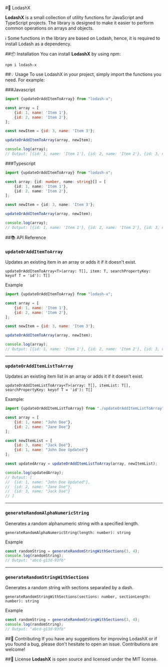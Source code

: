 #🚀 LodashX

**LodashX** is a small collection of utility functions for JavaScript and TypeScript projects. The library is designed to make it easier to perform common operations on arrays and objects.

ℹ️ Some functions in the library are based on Lodash, hence, it is required to install Lodash as a dependency.

##📦 Installation
You can install **LodashX** by using npm:

```
npm i lodash-x
```

##💡 Usage
To use LodashX in your project, simply import the functions you need. For example:

###Javascript
````javascript
import {updateOrAddItemToArray} from "lodash-x";

const array = [
    {id: 1, name: 'Item 1'},
    {id: 2, name: 'Item 2'},
];

const newItem = {id: 3, name: 'Item 3'};

updateOrAddItemToArray(array, newItem);

console.log(array);
// Output: [{id: 1, name: 'Item 1'}, {id: 2, name: 'Item 2'}, {id: 3, name: 'Item 3'}]
````

###Typescript
````typescript
import {updateOrAddItemToArray} from "lodash-x";

const array: {id: number, name: string}[] = [
    {id: 1, name: 'Item 1'},
    {id: 2, name: 'Item 2'},
];

const newItem = {id: 3, name: 'Item 3'};

updateOrAddItemToArray(array, newItem);

console.log(array);
// Output: [{id: 1, name: 'Item 1'}, {id: 2, name: 'Item 2'}, {id: 3, name: 'Item 3'}]

````

##📚 API Reference

### `updateOrAddItemToArray`
Updates an existing item in an array or adds it if it doesn't exist.
```
updateOrAddItemToArray<T>(array: T[], item: T, searchPropertyKey: keyof T = 'id'): T[]
```
Example
```javascript
import {updateOrAddItemToArray} from "lodash-x";

const array = [
    {id: 1, name: 'Item 1'},
    {id: 2, name: 'Item 2'},
];

const newItem = {id: 3, name: 'Item 3'};

updateOrAddItemToArray(array, newItem);

console.log(array);
// Output: [{id: 1, name: 'Item 1'}, {id: 2, name: 'Item 2'}, {id: 3, name: 'Item 3'}]

```
___
### `updateOrAddItemListToArray`
Updates an existing item list in an array or adds it if it doesn't exist.
```
updateOrAddItemListToArray<T>(array: T[], itemList: T[], searchPropertyKey: keyof T = 'id'): T[]
```
Example:
```javascript
import {updateOrAddItemListToArray} from "./updateOrAddItemListToArray";

const array = [
    {id: 1, name: "John Doe"},
    {id: 2, name: "Jane Doe"}
];

const newItemList = [
    {id: 3, name: "Jack Doe"},
    {id: 1, name: "John Doe Updated"}
];

const updatedArray = updateOrAddItemListToArray(array, newItemList);

console.log(updatedArray);
// Output: [
//  {id: 1, name: "John Doe Updated"},
//  {id: 2, name: "Jane Doe"},
//  {id: 3, name: "Jack Doe"}
// ]

```
___

### `generateRandomAlphaNumericString`
Generates a random alphanumeric string with a specified length.
```
generateRandomAlphaNumericString(length: number): string
```
Example
````javascript
const randomString = generateRandomStringWithSections(3, 4);
console.log(randomString);
// Output: "abcd-g13d-93fb"
````
___
### `generateRandomStringWithSections`
Generates a random string with sections separated by a dash.
```
generateRandomStringWithSections(sections: number, sectionLength: number): string
```
Example
```javascript
const randomString = generateRandomStringWithSections(3, 4);
console.log(randomString);
// Output: "abcd-g13d-93fb"
```

##🙌 Contributing
If you have any suggestions for improving LodashX or if you found a bug, please don't hesitate to open an issue. Contributions are welcome!

##🎉 License
**LodashX** is open source and licensed under the MIT license.
